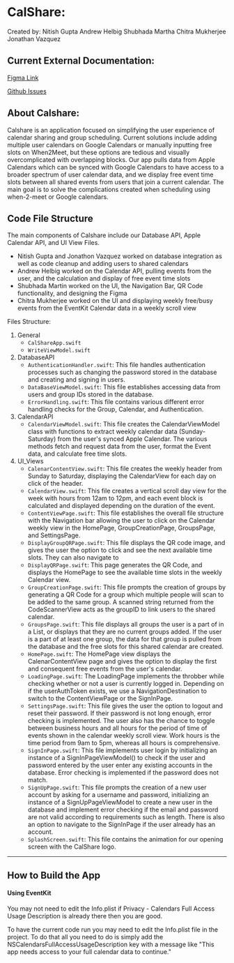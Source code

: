 # CalShare:

Created by:
Nitish Gupta
Andrew Helbig 
Shubhada Martha
Chitra Mukherjee
Jonathan Vazquez

## Current External Documentation:

[Figma Link](https://www.figma.com/file/LdDJt5Q6lnb4CsLLT1BDb6/ECS189E-Project-UI?type=design&node-id=01&mode=design&t=z8j25F6VY80fcINF-0)

[Github Issues](https://github.com/NitishGupta2306/CalShare/issues)

## About Calshare:

Calshare is an application focused on simplifying the user experience of calendar sharing and group scheduling. Current solutions include adding multiple user calendars on Google Calendars or manually inputting free slots on When2Meet, but these options are tedious and visually overcomplicated with overlapping blocks. Our app pulls data from Apple Calendars which can be synced with Google Calendars to have access to a broader spectrum of user calendar data, and we display free event time slots between all shared events from users that join a current calendar. The main goal is to solve the complications created when scheduling using when-2-meet or Google calendars.

## Code File Structure

The main components of Calshare include our Database API, Apple Calendar API, and UI View Files.
- Nitish Gupta and Jonathon Vazquez worked on database integration as well as code cleanup and adding users to shared calendars
- Andrew Helbig worked on the Calendar API, pulling events from the user, and the calculation and display of free event time slots
- Shubhada Martin worked on the UI, the Navigation Bar, QR Code functionality, and designing the Figma
- Chitra Mukherjee worked on the UI and displaying weekly free/busy events from the EventKit Calendar data in a weekly scroll view

Files Structure:
1. General
   - ```CalShareApp.swift```
   - ```WriteViewModel.swift```
3. DatabaseAPI
   - ```AuthenticationHandler.swift```: This file handles authentication processes such as changing the password stored in the database and  creating and signing in users.
   - ```DataBaseViewModel.swift```: This file establishes accessing data from users and group IDs stored in the database.
   - ```ErrorHandling.swift```: This file contains various different error handling checks for the Group, Calendar, and Authentication.
4. CalendarAPI
   - ```CalendarViewModel.swift```: This file creates the CalendarViewModel class with functions to extract weekly calendar data (Sunday-Saturday) from the user's synced Apple Calendar. The various methods fetch and request data from the user, format the Event data, and calculate free time slots. 
5. UI_Views
   - ```CalenarContentView.swift```: This file creates the weekly header from Sunday to Saturday, displaying the CalendarView for each day on click of the header.
   - ```CalendarView.swift```: This file creates a vertical scroll day view for the week with hours from 12am to 12pm, and each event block is calculated and displayed depending on the duration of the event.
   - ```ContentViewPage.swift```: This file establishes the overall file structure with the Navigation bar allowing the user to click on the Calendar weekly view in the HomePage, GroupCreationPage, GroupsPage, and SettingsPage.
   - ```DisplayGroupQRPage.swift```: This file displays the QR code image, and gives the user the option to click and see the next available time slots. They can also navigate to 
   - ```DisplayQRPage.swift```: This page generates the QR Code, and displays the HomePage to see the available time slots in the weekly Calendar view.
   - ```GroupCreationPage.swift```: This file prompts the creation of groups by generating a QR Code for a group which multiple people will scan to be added to the same group. A scanned string returned from the CodeScannerView acts as the groupID to link users to the shared calendar.
   - ```GroupsPage.swift```: This file displays all groups the user is a part of in a List, or displays that they are no current groups added. If the user is a part of at least one group, the data for that group is pulled from the database and the free slots for this shared calendar are created. 
   - ```HomePage.swift```: The HomePage view displays the CalenarContentView page and gives the option to display the first and consequent free events from the user's calendar.
   - ```LoadingPage.swift```: The LoadingPage implements the throbber while checking whether or not a user is currently logged in. Depending on if the userAuthToken exists, we use a NavigationDestination to switch to the ContentViewPage or the SignInPage. 
   - ```SettingsPage.swift```: This file gives the user the option to logout and reset their password. If their password is not long enough, error checking is implemented. The user also has the chance to toggle between business hours and all hours for the period of time of events shown in the calendar weekly scroll view. Work hours is the time period from 9am to 5pm, whereas all hours is comprehensive.
   - ```SignInPage.swift```: This file implements user login by initializing an instance of a SignInPageViewModel() to check if the user and password entered by the user enter any existing accounts in the database. Error checking is implemented if the password does not match.
   - ```SignUpPage.swift```: This file prompts the creation of a new user account by asking for a username and password, initializing an instance of a SignUpPageViewModel to create a new user in the database and implement error checking if the email and password are not valid according to requirements such as length. There is also an option to navigate to the SignInPage if the user already has an account.
   - ```SplashScreen.swift```: This file contains the animation for our opening screen with the CalShare logo.
     
----
## How to Build the App

#### Using EventKit
You may not need to edit the Info.plist if Privacy - Calendars Full Access Usage Description
is already there then you are good.

To have the current code run you may need to edit the Info.plist file in the
project. To do that all you need to do is simply add the NSCalendarsFullAccessUsageDescription
key with a message like "This app needs access to your full calendar data to continue." 
